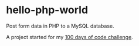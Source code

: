 # hello-php-world

Post form data in PHP to a MySQL database.

A project started for my [100 days of code challenge](https://github.com/gotylergo/100-days-of-code). 